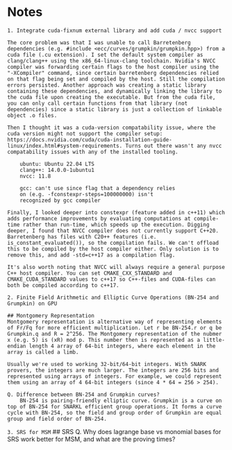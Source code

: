 # Notes 
```1. Integrate cuda-fixnum external library and add cuda / nvcc support```

    The core problem was that I was unable to call Barretenberg dependencies (e.g. #include <ecc/curves/grumpkin/grumpkin.hpp>) from a cuda file (.cu extension). I set the default system compiler as clang/clang++ using the x86_64-linux-clang toolchain. Nvidia's NVCC compiler was forwarding certain flags to the host compiler using the "-XCompiler" command, since certain barretenberg dependencies relied on that flag being set and compiled by the host. Still the compilation errors persisted. Another approach was creating a static library containing these dependencies, and dynamically linking the library to the cuda file upon creating the executable. But from the cuda file, you can only call certain functions from that library (not dependencies) since a static library is just a collection of linkable object .o files. 

    Then I thought it was a cuda-version compatability issue, where the cuda version might not support the compiler setup: https://docs.nvidia.com/cuda/cuda-installation-guide-linux/index.html#system-requirements. Turns out there wasn't any nvcc compatability issues with any of the installed tooling.
    
        ubuntu: Ubuntu 22.04 LTS
        clang++: 14.0.0-1ubuntu1
        nvcc: 11.8
        
        gcc: can't use since flag that a dependency relies 
        on (e.g. -fconstexpr-steps=100000000) isn't           
        recognized by gcc compiler

    Finally, I looked deeper into constexpr (feature added in c++11) which adds performance improvements by evaluating computations at compile-time rather than run-time, which speeds up the execution. Digging deeper, I found that NVCC compiler does not currently support C++20. Barretenberg has files with C20++ features (i.e. is_constant_evaluated()), so the compilation fails. We can't offload this to be compiled by the host compiler either. Only solution is to remove this, and add -std=c++17 as a compilation flag. 

    It's also worth noting that NVCC will always require a general purpose C++ host compiler. You can set CMAKE_CXX_STANDARD and CMAKE_CUDA_STANDARD values to c++17 so C++-files and CUDA-files can both be compiled according to c++17.

```2. Finite Field Arithmetic and Elliptic Curve Operations (BN-254 and Grumpkin) on GPU```

    ## Montgomery Representation
    Montgomery representation is alternative way of representing elements of Fr/Fq for more efficient multiplication. Let r be BN-254.r or q be Grumpkin.q and R = 2^256. The Montgomery representation of the nubmer x (e.g. 5) is (xR) mod p. This number then is represented as a little-endian length 4 array of 64-bit integers, where each element in the array is called a limb. 

    Usually we're used to working 32-bit/64-bit integers. With SNARK provers, the integers are much larger. The integers are 256 bits and represented using arrays of integers. For example, we could represent them using an array of 4 64-bit integers (since 4 * 64 = 256 > 254). 

    Q. Difference between BN-254 and Grumpkin curves?
        BN-254 is pairing-friendly elliptic curve. Grumpkin is a curve on top of BN-254 for SNARKL efficient group operations. It forms a curve cycle with BN-254, so the field and group order of Grumpkin are equal group and field order of BN-254. 

```3. SRS for MSM```
    ## SRS
    Q. Why does lagrange base vs monomial bases for SRS work better for MSM, and what are the proving times?
